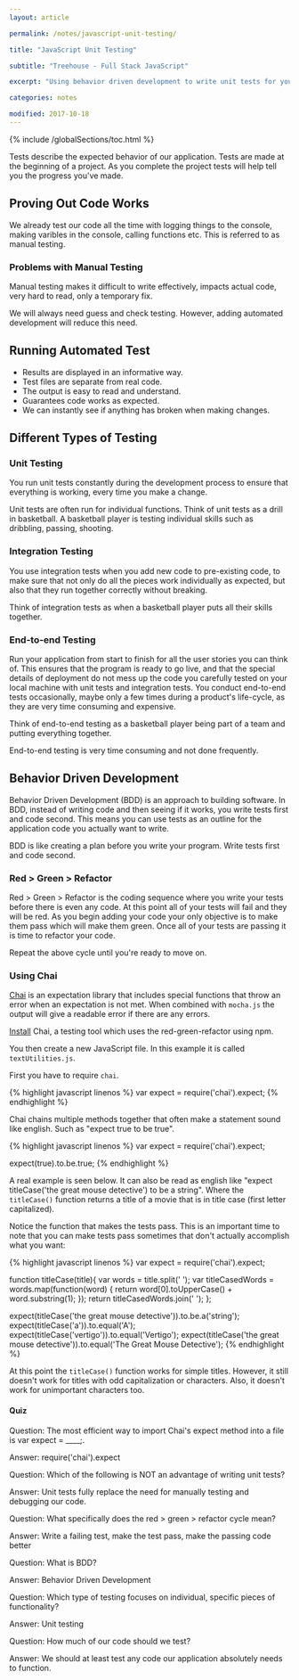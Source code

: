 ```yaml
---
layout: article

permalink: /notes/javascript-unit-testing/

title: "JavaScript Unit Testing"

subtitle: "Treehouse - Full Stack JavaScript"

excerpt: "Using behavior driven development to write unit tests for your functions with JavaScript testing framework Mocha.js. Writing unit tests will help you improve your code before you even start writing it. You'll have fewer problems,and better understand the problems you have."

categories: notes

modified: 2017-10-18
---
```


{% include /globalSections/toc.html %}

Tests describe the expected behavior of our application. Tests are made at the beginning of a project. As you complete the project tests will help tell you the progress you've made.

## Proving Out Code Works

We already test our code all the time with logging things to the console, making varibles in the console, calling functions etc. This is referred to as manual testing.

### Problems with Manual Testing

Manual testing makes it difficult to write effectively, impacts actual code, very hard to read, only a temporary fix.

We will always need guess and check testing. However, adding automated development will reduce this need.

## Running Automated Test

<ul>
  <li>Results are displayed in an informative way.</li>
  <li>Test files are separate from real code.</li>
  <li>The output is easy to read and understand.</li>
  <li>Guarantees code works as expected.</li>
  <li>We can instantly see if anything has broken when making changes.</li>
</ul>

## Different Types of Testing

### Unit Testing

You run unit tests constantly during the development process to ensure that everything is working, every time you make a change.

Unit tests are often run for individual functions. Think of unit tests as a drill in basketball. A basketball player is testing individual skills such as dribbling, passing, shooting.

### Integration Testing

You use integration tests when you add new code to pre-existing code, to make sure that not only do all the pieces work individually as expected, but also that they run together correctly without breaking.

Think of integration tests as when a basketball player puts all their skills together.

### End-to-end Testing

Run your application from start to finish for all the user stories you can think of. This ensures that the program is ready to go live, and that the special details of deployment do not mess up the code you carefully tested on your local machine with unit tests and integration tests. You conduct end-to-end tests occasionally, maybe only a few times during a product's life-cycle, as they are very time consuming and expensive.

Think of end-to-end testing as a basketball player being part of a team and putting everything together.

End-to-end testing is very time consuming and not done frequently.

## Behavior Driven Development

Behavior Driven Development (BDD) is an approach to building software. In BDD, instead of writing code and then seeing if it works, you write tests first and code second. This means you can use tests as an outline for the application code you actually want to write.

BDD is like creating a plan before you write your program. Write tests first and code second.

### Red > Green > Refactor

Red > Green > Refactor is the coding sequence where you write your tests before there is even any code. At this point all of your tests will fail and they will be red. As you begin adding your code your only objective is to make them pass which will make them green. Once all of your tests are passing it is time to refactor your code.

Repeat the above cycle until you're ready to move on.

### Using Chai

<a href="http://chaijs.com/">Chai</a> is an expectation library that includes special functions that throw an error when an expectation is not met. When combined with `mocha.js` the output will give a readable error if there are any errors.

<a href="http://chaijs.com/guide/installation/">Install</a> Chai, a testing tool which uses the red-green-refactor using npm.

You then create a new JavaScript file. In this example it is called `textUtilities.js`.

First you have to require `chai`.

{% highlight javascript linenos %}
var expect = require('chai').expect;
{% endhighlight  %}

Chai chains multiple methods together that often make a statement sound like english. Such as "expect true to be true".

{% highlight javascript linenos %}
var expect = require('chai').expect;

expect(true).to.be.true;
{% endhighlight %}

A real example is seen below. It can also be read as english like "expect titleCase('the great mouse detective') to be a string". Where the `titleCase()` function returns a title of a movie that is in title case (first letter capitalized). 

Notice the function that makes the tests pass. This is an important time to note that you can make tests pass sometimes that don't actually accomplish what you want:

{% highlight javascript linenos %}
var expect = require('chai').expect;

function titleCase(title){
  var words = title.split(' ');
  var titleCasedWords = words.map(function(word) {
    return word[0].toUpperCase() + word.substring(1);
  });
  return titleCasedWords.join(' ');
};

expect(titleCase('the great mouse detective')).to.be.a('string');
expect(titleCase('a')).to.equal('A');
expect(titleCase('vertigo')).to.equal('Vertigo');
expect(titleCase('the great mouse detective')).to.equal('The Great Mouse Detective');
{% endhighlight %}

At this point the `titleCase()` function works for simple titles. However, it still doesn't work for titles with odd capitalization or characters. Also, it doesn't work for unimportant characters too.

#### Quiz

Question: The most efficient way to import Chai's expect method into a file is var expect = ____;.

Answer: require('chai').expect

Question: Which of the following is NOT an advantage of writing unit tests?

Answer: Unit tests fully replace the need for manually testing and debugging our code.

Question: What specifically does the red > green > refactor cycle mean?

Answer: Write a failing test, make the test pass, make the passing code better

Question: What is BDD?

Answer: Behavior Driven Development

Question: Which type of testing focuses on individual, specific pieces of functionality?

Answer: Unit testing

Question: How much of our code should we test?

Answer: We should at least test any code our application absolutely needs to function.

